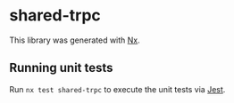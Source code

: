 # shared-trpc

This library was generated with [Nx](https://nx.dev).

## Running unit tests

Run `nx test shared-trpc` to execute the unit tests via [Jest](https://jestjs.io).
